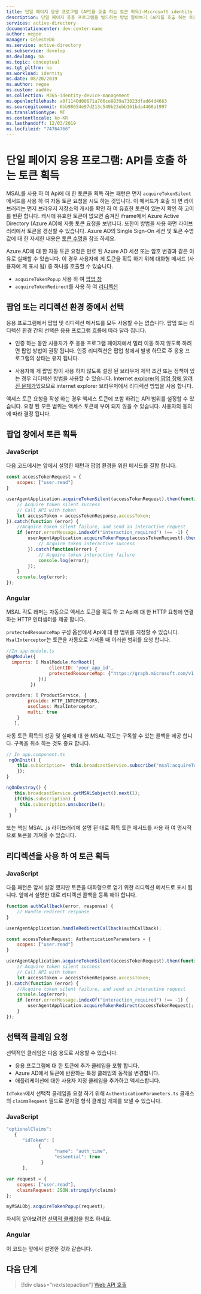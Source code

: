```yaml
---
title: 단일 페이지 응용 프로그램 (API를 호출 하는 토큰 획득)-Microsoft identity platform
description: 단일 페이지 응용 프로그램을 빌드하는 방법 알아보기 (API를 호출 하는 토큰 획득)
services: active-directory
documentationcenter: dev-center-name
author: negoe
manager: CelesteDG
ms.service: active-directory
ms.subservice: develop
ms.devlang: na
ms.topic: conceptual
ms.tgt_pltfrm: na
ms.workload: identity
ms.date: 08/20/2019
ms.author: negoe
ms.custom: aaddev
ms.collection: M365-identity-device-management
ms.openlocfilehash: a0f1140d00671a706ce8839a73023dfad64d4663
ms.sourcegitcommit: 6bb98654e97d213c549b23ebb161bda4468a1997
ms.translationtype: MT
ms.contentlocale: ko-KR
ms.lasthandoff: 12/03/2019
ms.locfileid: "74764766"
---
```

# <a name="single-page-application-acquire-a-token-to-call-an-api"></a>단일 페이지 응용 프로그램: API를 호출 하는 토큰 획득

MSAL를 사용 하 여 Api에 대 한 토큰을 획득 하는 패턴은 먼저 `acquireTokenSilent` 메서드를 사용 하 여 자동 토큰 요청을 시도 하는 것입니다. 이 메서드가 호출 되 면 라이브러리는 먼저 브라우저 저장소의 캐시를 확인 하 여 유효한 토큰이 있는지 확인 하 고이를 반환 합니다. 캐시에 유효한 토큰이 없으면 숨겨진 iframe에서 Azure Active Directory (Azure AD)에 자동 토큰 요청을 보냅니다. 또한이 방법을 사용 하면 라이브러리에서 토큰을 갱신할 수 있습니다. Azure AD의 Single Sign-On 세션 및 토큰 수명 값에 대 한 자세한 내용은 [토큰 수명](active-directory-configurable-token-lifetimes.md)을 참조 하세요.

Azure AD에 대 한 자동 토큰 요청은 만료 된 Azure AD 세션 또는 암호 변경과 같은 이유로 실패할 수 있습니다. 이 경우 사용자에 게 토큰을 획득 하기 위해 대화형 메서드 (사용자에 게 표시 됨) 중 하나를 호출할 수 있습니다.

* `acquireTokenPopup` 사용 하 여 [팝업 창](#acquire-a-token-with-a-pop-up-window)
* `acquireTokenRedirect`를 사용 하 여 [리디렉션](#acquire-a-token-with-a-redirect)

## <a name="choose-between-a-pop-up-or-redirect-experience"></a>팝업 또는 리디렉션 환경 중에서 선택

 응용 프로그램에서 팝업 및 리디렉션 메서드를 모두 사용할 수는 없습니다. 팝업 또는 리디렉션 환경 간의 선택은 응용 프로그램 흐름에 따라 달라 집니다.

* 인증 하는 동안 사용자가 주 응용 프로그램 페이지에서 멀리 이동 하지 않도록 하려면 팝업 방법이 권장 됩니다. 인증 리디렉션은 팝업 창에서 발생 하므로 주 응용 프로그램의 상태는 유지 됩니다.

* 사용자에 게 팝업 창이 사용 하지 않도록 설정 된 브라우저 제약 조건 또는 정책이 있는 경우 리디렉션 방법을 사용할 수 있습니다. Internet [explorer의 팝업 창에 알려진 문제가](https://github.com/AzureAD/microsoft-authentication-library-for-js/wiki/Known-issues-on-IE-and-Edge-Browser)있으므로 internet explorer 브라우저에서 리디렉션 방법을 사용 합니다.

액세스 토큰 요청을 작성 하는 경우 액세스 토큰에 포함 하려는 API 범위를 설정할 수 있습니다. 요청 된 모든 범위는 액세스 토큰에 부여 되지 않을 수 있습니다. 사용자의 동의에 따라 결정 됩니다.

## <a name="acquire-a-token-with-a-pop-up-window"></a>팝업 창에서 토큰 획득

### <a name="javascript"></a>JavaScript

다음 코드에서는 앞에서 설명한 패턴과 팝업 환경을 위한 메서드를 결합 합니다.

```javascript
const accessTokenRequest = {
    scopes: ["user.read"]
}

userAgentApplication.acquireTokenSilent(accessTokenRequest).then(function(accessTokenResponse) {
    // Acquire token silent success
    // Call API with token
    let accessToken = accessTokenResponse.accessToken;
}).catch(function (error) {
    //Acquire token silent failure, and send an interactive request
    if (error.errorMessage.indexOf("interaction_required") !== -1) {
        userAgentApplication.acquireTokenPopup(accessTokenRequest).then(function(accessTokenResponse) {
            // Acquire token interactive success
        }).catch(function(error) {
            // Acquire token interactive failure
            console.log(error);
        });
    }
    console.log(error);
});
```

### <a name="angular"></a>Angular

MSAL 각도 래퍼는 자동으로 액세스 토큰을 획득 하 고 Api에 대 한 HTTP 요청에 연결 하는 HTTP 인터셉터를 제공 합니다.

`protectedResourceMap` 구성 옵션에서 Api에 대 한 범위를 지정할 수 있습니다. `MsalInterceptor`는 토큰을 자동으로 가져올 때 이러한 범위를 요청 합니다.

```javascript
//In app.module.ts
@NgModule({
  imports: [ MsalModule.forRoot({
                clientID: 'your_app_id',
                protectedResourceMap: {"https://graph.microsoft.com/v1.0/me", ["user.read", "mail.send"]}
            })]
         })

providers: [ ProductService, {
        provide: HTTP_INTERCEPTORS,
        useClass: MsalInterceptor,
        multi: true
    }
   ],
```

자동 토큰 획득의 성공 및 실패에 대 한 MSAL 각도는 구독할 수 있는 콜백을 제공 합니다. 구독을 취소 하는 것도 중요 합니다.

```javascript
// In app.component.ts
 ngOnInit() {
    this.subscription=  this.broadcastService.subscribe("msal:acquireTokenFailure", (payload) => {
    });
}

ngOnDestroy() {
   this.broadcastService.getMSALSubject().next(1);
   if(this.subscription) {
     this.subscription.unsubscribe();
   }
 }
```

또는 핵심 MSAL .js 라이브러리에 설명 된 대로 획득 토큰 메서드를 사용 하 여 명시적으로 토큰을 가져올 수 있습니다.

## <a name="acquire-a-token-with-a-redirect"></a>리디렉션을 사용 하 여 토큰 획득

### <a name="javascript"></a>JavaScript

다음 패턴은 앞서 설명 했지만 토큰을 대화형으로 얻기 위한 리디렉션 메서드로 표시 됩니다. 앞에서 설명한 대로 리디렉션 콜백을 등록 해야 합니다.

```javascript
function authCallback(error, response) {
    // Handle redirect response
}

userAgentApplication.handleRedirectCallback(authCallback);

const accessTokenRequest: AuthenticationParameters = {
    scopes: ["user.read"]
}

userAgentApplication.acquireTokenSilent(accessTokenRequest).then(function(accessTokenResponse) {
    // Acquire token silent success
    // Call API with token
    let accessToken = accessTokenResponse.accessToken;
}).catch(function (error) {
    //Acquire token silent failure, and send an interactive request
    console.log(error);
    if (error.errorMessage.indexOf("interaction_required") !== -1) {
        userAgentApplication.acquireTokenRedirect(accessTokenRequest);
    }
});
```

## <a name="request-optional-claims"></a>선택적 클레임 요청
선택적인 클레임은 다음 용도로 사용할 수 있습니다.

- 응용 프로그램에 대 한 토큰에 추가 클레임을 포함 합니다.
- Azure AD에서 토큰에 반환하는 특정 클레임의 동작을 변경합니다.
- 애플리케이션에 대한 사용자 지정 클레임을 추가하고 액세스합니다. 

`IdToken`에서 선택적 클레임을 요청 하기 위해 `AuthenticationParameters.ts` 클래스의 `claimsRequest` 필드로 문자열 형식 클레임 개체를 보낼 수 있습니다.

### <a name="javascript"></a>JavaScript
```javascript
"optionalClaims":  
   {
      "idToken": [
            {
                  "name": "auth_time", 
                  "essential": true
             }
      ],

var request = {
    scopes: ["user.read"],
    claimsRequest: JSON.stringify(claims)
};

myMSALObj.acquireTokenPopup(request);
```
자세히 알아보려면 [선택적 클레임](active-directory-optional-claims.md)을 참조 하세요.


### <a name="angular"></a>Angular

이 코드는 앞에서 설명한 것과 같습니다.

## <a name="next-steps"></a>다음 단계

> [!div class="nextstepaction"]
> [Web API 호출](scenario-spa-call-api.md)
